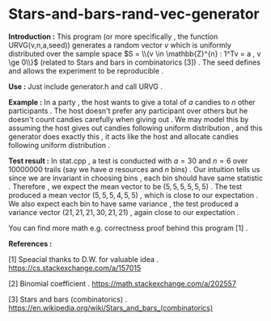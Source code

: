# Stars-and-bars-rand-vec-generator

**Introduction :** This program (or more specifically , the function URVG(v,n,a,seed)) generates a random vector $v$ which is uniformly distributed over the sample space $S = \\{v \in \mathbb{Z}^{n} : 1^Tv = a , v \ge 0\\}$ (related to Stars and bars in combinatorics [3]) . The seed defines and allows the experiment to be reproducible . 

**Use :** Just include generator.h and call URVG .

**Example :** In a party , the host wants to give a total of $a$ candies to $n$ other participants . The host doesn't prefer any participant over others but he doesn't count candies carefully when giving out . We may model this by assuming the host gives out candies following uniform distribution , and this generator does exactly this , it acts like the host and allocate candies following uniform distribution . 

**Test result :** In stat.cpp , a test is conducted with $a = 30$ and $n = 6$ over $10000000$ trails (say we have $a$ resources and $n$ bins) . Our intuition tells us since we are invariant in choosing bins , each bin should have same statistic . Therefore , we expect the mean vector to be $(5,5,5,5,5,5)$ . The test produced a mean vector $(5,5,5,4,5,5)$ , which is close to our expectation . We also expect each bin to have same variance , the test produced a variance vector $(21,21,21,30,21,21)$ , again close to our expectation . 

You can find more math e.g. correctness proof behind this program [1] .

**References :** 

[1] Speacial thanks to D.W. for valuable idea . https://cs.stackexchange.com/a/157015 

[2] Binomial coefficient . https://math.stackexchange.com/a/202557 

[3] Stars and bars (combinatorics) . https://en.wikipedia.org/wiki/Stars_and_bars_(combinatorics)
